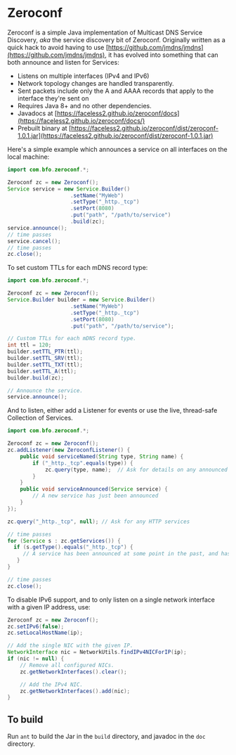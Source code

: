 # Zeroconf

Zeroconf is a simple Java implementation of Multicast DNS Service Discovery, _aka_ the service discovery bit of Zeroconf.
Originally written as a quick hack to avoid having to use [https://github.com/jmdns/jmdns](https://github.com/jmdns/jmdns), it has evolved into something
that can both announce and listen for Services:

* Listens on multiple interfaces (IPv4 and IPv6)
* Network topology changes are handled transparently.
* Sent packets include only the A and AAAA records that apply to the interface they're sent on
* Requires Java 8+ and no other dependencies.
* Javadocs at [https://faceless2.github.io/zeroconf/docs](https://faceless2.github.io/zeroconf/docs/)
* Prebuilt binary at [https://faceless2.github.io/zeroconf/dist/zeroconf-1.0.1.jar](https://faceless2.github.io/zeroconf/dist/zeroconf-1.0.1.jar)

Here's a simple example which announces a service on all interfaces on the local machine:

```java
import com.bfo.zeroconf.*;

Zeroconf zc = new Zeroconf();
Service service = new Service.Builder()
                    .setName("MyWeb")
                    .setType("_http._tcp")
                    .setPort(8080)
                    .put("path", "/path/to/service")
                    .build(zc);
service.announce();
// time passes
service.cancel();
// time passes
zc.close();
```

To set custom TTLs for each mDNS record type:

```java
import com.bfo.zeroconf.*;

Zeroconf zc = new Zeroconf();
Service.Builder builder = new Service.Builder()
                    .setName("MyWeb")
                    .setType("_http._tcp")
                    .setPort(8080)
                    .put("path", "/path/to/service");

// Custom TTLs for each mDNS record type.
int ttl = 120;
builder.setTTL_PTR(ttl);
builder.setTTL_SRV(ttl);
builder.setTTL_TXT(ttl);
builder.setTTL_A(ttl);
builder.build(zc);

// Announce the service.
service.announce();
```

And to listen, either add a Listener for events or use the live, thread-safe Collection of Services.

```java
import com.bfo.zeroconf.*;

Zeroconf zc = new Zeroconf();
zc.addListener(new ZeroconfListener() {
    public void serviceNamed(String type, String name) {
        if ("_http._tcp".equals(type)) {
            zc.query(type, name);  // Ask for details on any announced HTTP services
        }
    }
    public void serviceAnnounced(Service service) {
        // A new service has just been announced
    }
});

zc.query("_http._tcp", null); // Ask for any HTTP services

// time passes
for (Service s : zc.getServices()) {
  if (s.getType().equals("_http._tcp") {
     // A service has been announced at some point in the past, and has not yet expired.
   }
}

// time passes
zc.close();
```

To disable IPv6 support, and to only listen on a single network interface with a given IP address, use:

```java
Zeroconf zc = new Zeroconf();
zc.setIPv6(false);
zc.setLocalHostName(ip);

// Add the single NIC with the given IP.
NetworkInterface nic = NetworkUtils.findIPv4NICForIP(ip);
if (nic != null) {
    // Remove all configured NICs.
    zc.getNetworkInterfaces().clear();

    // Add the IPv4 NIC.
    zc.getNetworkInterfaces().add(nic);
}
```

To build
--

Run `ant` to build the Jar in the `build` directory, and javadoc in the `doc` directory.
